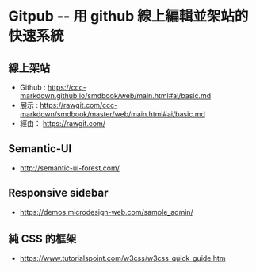 # Gitpub -- 用 github 線上編輯並架站的快速系統

## 線上架站

* Github : https://ccc-markdown.github.io/smdbook/web/main.html#ai/basic.md
* 展示 :  https://rawgit.com/ccc-markdown/smdbook/master/web/main.html#ai/basic.md
* 經由：  <https://rawgit.com/>

## Semantic-UI

* http://semantic-ui-forest.com/


## Responsive sidebar

* https://demos.microdesign-web.com/sample_admin/

## 純 CSS 的框架
* https://www.tutorialspoint.com/w3css/w3css_quick_guide.htm
